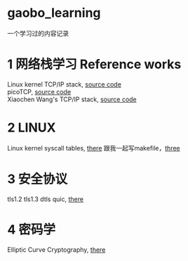 # gaobo_learning
一个学习过的内容记录


# 1 网络栈学习 Reference works
Linux kernel TCP/IP stack, [source code](https://git.kernel.org/pub/scm/linux/kernel/git/torvalds/linux.git/tree/net/ipv4 "linux kernel")   
picoTCP, [source code](https://github.com/tass-belgium/picotcp "")   
Xiaochen Wang's TCP/IP stack, [source code](https://github.com/chobits/tapip "")

# 2 LINUX
Linux kernel syscall tables, [there](https://syscalls.mebeim.net/ "") 
跟我一起写makefile，[three](https://seisman.github.io/how-to-write-makefile/variables.html "")

# 3 安全协议
tls1.2 tls1.3 dtls quic, [there](https://xargs.org/ "")

# 4 密码学
Elliptic Curve Cryptography, [there](https://andrea.corbellini.name/2015/05/17/elliptic-curve-cryptography-a-gentle-introduction/ "")
